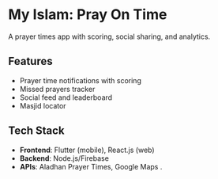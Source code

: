 # My Islam: Pray On Time  
A prayer times app with scoring, social sharing, and analytics.  

## Features  
- Prayer time notifications with scoring  
- Missed prayers tracker  
- Social feed and leaderboard  
- Masjid locator  

## Tech Stack  
- **Frontend**: Flutter (mobile), React.js (web)  
- **Backend**: Node.js/Firebase  
- **APIs**: Aladhan Prayer Times, Google Maps  .
